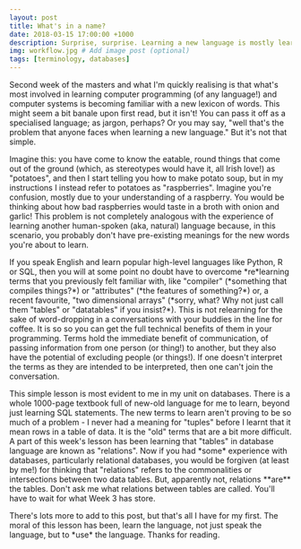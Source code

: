 ```yaml
---
layout: post
title: What's in a name?
date: 2018-03-15 17:00:00 +1000
description: Surprise, surprise. Learning a new language is mostly learning new terminology # Add post description (optional)
img: workflow.jpg # Add image post (optional)
tags: [terminology, databases]
---
```


<p>Second week of the masters and what I'm quickly realising is that what's most involved in learning computer programming (of any language!) and computer systems is becoming familiar with a new lexicon of words. This might seem a bit banale upon first read, but it isn't! You can pass it off as a specialised language; as jargon, perhaps? Or you may say, "well that's the problem that anyone faces when learning a new language." But it's not that simple.</p>
<p>Imagine this: you have come to know the eatable, round things that come out of the ground (which, as stereotypes would have it, all Irish love!) as "potatoes", and then I start telling you how to make potato soup, but in my instructions I instead refer to potatoes as "raspberries". Imagine you're confusion, mostly due to your understanding of a raspberry. You would be thinking about how bad raspberries would taste in a broth with onion and garlic! This problem is not completely analogous with the experience of learning another human-spoken (aka, natural) language because, in this scenario, you probably don't have pre-existing meanings for the new words you're about to learn.</p> 
<p>If you speak English and learn popular high-level languages like Python, R or SQL, then you will at some point no doubt have to overcome *re*learning terms that you previously felt familiar with, like "compiler" (*something that compiles things?*) or "attributes" (*the features of something?*) or, a recent favourite, "two dimensional arrays" (*sorry, what? Why not just call them "tables" or "datatables" if you insist?*). This is not relearning for the sake of word-dropping in a conversations with your buddies in the line for coffee. It is so so you can get the full technical benefits of them in your programming. Terms hold the immediate benefit of communication, of passing information from one person (or thing!) to another, but they also have the potential of excluding people (or things!). If one doesn't interpret the terms as they are intended to be interpreted, then one can't join the conversation.</p>
<p>This simple lesson is most evident to me in my unit on databases. There is a whole 1000-page textbook full of new-old language for me to learn, beyond just learning SQL statements. The new terms to learn aren't proving to be so much of a problem - I never had a meaning for "tuples" before I learnt that it mean rows in a table of data. It is the "old" terms that are a bit more difficult. A part of this week's lesson has been learning that "tables" in database language are known as "relations". Now if you had *some* experience with databases, particularly relational databases, you would be forgiven (at least by me!) for thinking that "relations" refers to the commonalities or intersections between two data tables. But, apparently not, relations **are** the tables. Don't ask me what relations between tables are called. You'll have to wait for what Week 3 has store.</p>
<p>There's lots more to add to this post, but that's all I have for my first. The moral of this lesson has been, learn the language, not just speak the language, but to *use* the language. Thanks for reading.</p>
